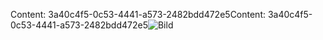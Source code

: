 <span data-ttu-id="6cc4e-101">Content: 3a40c4f5-0c53-4441-a573-2482bdd472e5</span><span class="sxs-lookup"><span data-stu-id="6cc4e-101">Content: 3a40c4f5-0c53-4441-a573-2482bdd472e5</span></span>![Bild](05f3200c-cb74-4b83-bbd3-cedd72b9282f.png)
